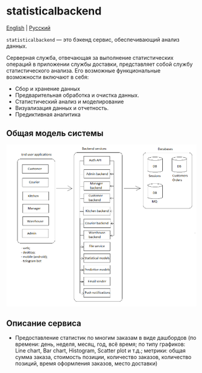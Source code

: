 # statisticalbackend

[English](statisticalbackend.md) | [Русский](statisticalbackend.ru.md)

`statisticalbackend` — это бэкенд сервис, обеспечивающий анализ данных.

Серверная служба, отвечающая за выполнение статистических операций в приложении службы доставки, представляет собой службу статистического анализа. Его возможные функциональные возможности включают в себя:

- Сбор и хранение данных
- Предварительная обработка и очистка данных.
- Статистический анализ и моделирование
- Визуализация данных и отчетность.
- Предиктивная аналитика

## Общая модель системы 

![system_overall](../img/system_overall.png)

## Описание сервиса

- Предоставление статистик по многим заказам в виде дашбордов (по времени: день, неделя, месяц, год, всё время; по типу графиков: Line chart, Bar chart, Histogram, Scatter plot и т.д.; метрики: общая сумма заказа, стоимость позиции, количество заказов, количество позиций, время оформления заказов, место доставки)
